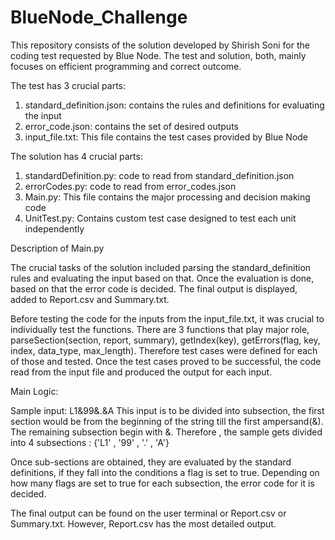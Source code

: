 # BlueNode_Challenge

This repository consists of the solution developed by Shirish Soni for the coding test requested by Blue Node.
The test and solution, both, mainly focuses on efficient programming and correct outcome.

The test has 3 crucial parts:
1) standard_definition.json: contains the rules and definitions for evaluating the input
2) error_code.json: contains the set of desired outputs
3) input_file.txt: This file contains the test cases provided by Blue Node

The solution has 4 crucial parts:
1) standardDefinition.py: code to read from standard_definition.json
2) errorCodes.py: code to read from error_codes.json
3) Main.py: This file contains the major processing and decision making code
4) UnitTest.py: Contains custom test case designed to test each unit independently 

Description of Main.py

The crucial tasks of the solution included parsing the standard_definition rules and evaluating the input based on that.
Once the evaluation is done, based on that the error code is decided. The final output is displayed, added to Report.csv and Summary.txt.

Before testing the code for the inputs from the input_file.txt, it was crucial to individually test the functions.
There are 3 functions that play major role, parseSection(section, report, summary), getIndex(key), getErrors(flag, key, index, data_type, max_length).
Therefore test cases were defined for each of those and tested. Once the test cases proved to be successful, the code read from the input file and produced 
the output for each input.

Main Logic:

Sample input: L1&99&.&A
This input is to be divided into subsection, the first section would be from the beginning of the string till the first ampersand(&).
The remaining subsection begin with &. Therefore , the sample gets divided into 4 subsections : {'L1' , '99' , '.' , 'A'}

Once sub-sections are obtained, they are evaluated by the standard definitions, if they fall into the conditions a flag is set to true.
Depending on how many flags are set to true for each subsection, the error code for it is decided.

The final output can be found on the user terminal or Report.csv or Summary.txt.
However, Report.csv has the most detailed output.
